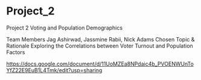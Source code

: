 # Project_2

Project 2
Voting and Population Demographics

Team Members
Jag Ashirwad, Jassmine Rabii, Nick Adams
Chosen Topic & Rationale
Exploring the Correlations between Voter Turnout and Population Factors


https://docs.google.com/document/d/11UoMZEa8NPdaic4b_PVOENWUnToYfZ22E9EuB1L4Tmk/edit?usp=sharing
